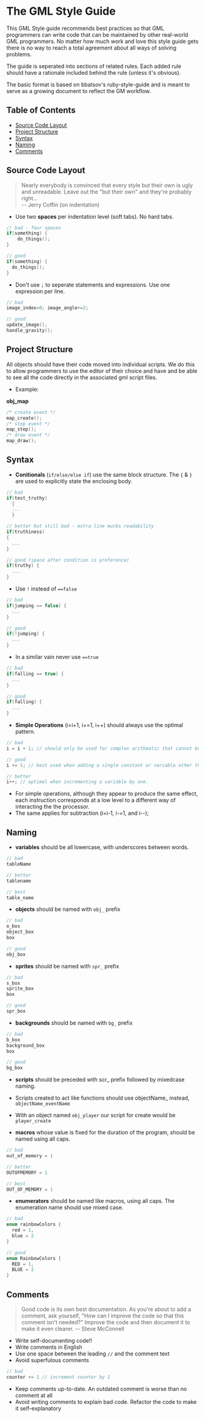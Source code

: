 # The GML Style Guide

This GML Style guide recommends best practices so that GML programmers can write code that can be maintained by other real-world GML programmers. No matter how much work and love this style guide gets there is no way to reach a total agreement about all ways of solving problems.

The guide is seperated into sections of related rules. Each added rule should have a rationale included behind the rule (unless it's obvious).

The basic format is based on bbatsov's ruby-style-guide and is meant to serve as a growing document to reflect the GM workflow.

## Table of Contents
* [Source Code Layout](#source-code-layout)
* [Project Structure](#project-structure)
* [Syntax](#syntax)
* [Naming](#naming)
* [Comments](#comments)

## Source Code Layout
> Nearly everybody is convinced that every style but their own is
> ugly and unreadable. Leave out the "but their own" and they're
> probably right... <br/>
> -- Jerry Coffin (on indentation)

* Use two **spaces** per indentation level (soft tabs). No hard tabs.
```c
// bad - four spaces
if(something) {
    do_things();
}

// good
if(something) {
  do_things();
}
```

* Don't use `;` to seperate statements and expressions. Use one expression per line.
```c
// bad
image_index=0; image_angle+=2;

// good
update_image();
handle_gravity();
```

## Project Structure
All objects should have their code moved into individual scripts.
We do this to allow programmers to use the editor of their choice and have and be able to see all the code directly in the associated gml script files.

* Example:

**obj_map**
```c
/* create event */
map_create();
/* step event */
map_step();
/* draw event */
map_draw();
```

## Syntax
* **Conitionals** (`if/else/else if`) use the same block structure. The `{` & `}`  are used to explicitly state the enclosing body.
```c
// bad
if(test_truthy)
  {
  ...
  }

// better but still bad - extra line mucks readability
if(truthiness)
{
  ...
}

// good (space after condition is preference)
if(truthy) {
  ...
}
```
* Use `!` instead of `==false`
```c
// bad
if(jumping == false) {
  ...
}

// good
if(!jumping) {
  ...
}
```
* In a similar vain never use `==true`
```c
// bad
if(falling == true) {
  ...
}

// good
if(falling) {
  ...
}
```

* **Simple Operations** (i=i+1, i+=1, i++) should always use the optimal pattern.
```c
// bad
i = i + 1; // should only be used for complex arithmatic that cannot be reduced to a more efficient pattern.

// good
i += 1; // best used when adding a single constant or variable other than 1 

// better
i++; // optimal when incrementing a variable by one.
```
* For simple operations, although they appear to produce the same effect, each instruction corresponds at a low level to a different way of interacting the the processor. 
* The same applies for subtraction (i=i-1, i-=1, and i--);

## Naming
* **variables** should be all lowercase, with underscores between words. 
```c
// bad
tableName

// better
tablename

// best
table_name
```

* **objects** should be named with `obj_` prefix
```c
// bad
o_box
object_box
box

// good
obj_box
```

* **sprites** should be named with `spr_` prefix
```c
// bad
s_box
sprite_box
box

// good
spr_box
```

* **backgrounds** should be named with `bg_` prefix
```c
// bad
b_box
background_box
box

// good
bg_box
```

* **scripts** should be preceded with scr_ prefix followed by mixedcase naming. 
* Scripts created to act like functions should use objectName_ instead, `objectName_eventName`
* With an object named `obj_player` our script for create would be `player_create`


* **macros** whose value is fixed for the duration of the program, should be named using all caps.
```c
// bad
out_of_memory = 1

// better
OUTOFMEMORY = 1

// best
OUT_OF_MEMORY = 1
```

* **enumerators** should be named like macros, using all caps. The enumeration name should use mixed case. 
```c
// bad
enum rainbowColors {
  red = 1,
  blue = 2
}

// good
enum RainbowColors {
  RED = 1,
  BLUE = 2
}
```

## Comments
> Good code is its own best documentation. As you're about to add a comment, ask yourself, "How can I improve the code so that this comment isn't needed?" Improve the code and then document it to make it even clearer.
> -- Steve McConnell

* Write self-documenting code!!
* Write comments in English
* Use one space between the leading `//` and the comment text
* Avoid superfulous comments
```c
// bad
counter += 1 // increment counter by 1
```
* Keep comments up-to-date. An outdated comment is worse than no comment at all
* Avoid writing comments to explain bad code. Refactor the code to make it self-explanatory
